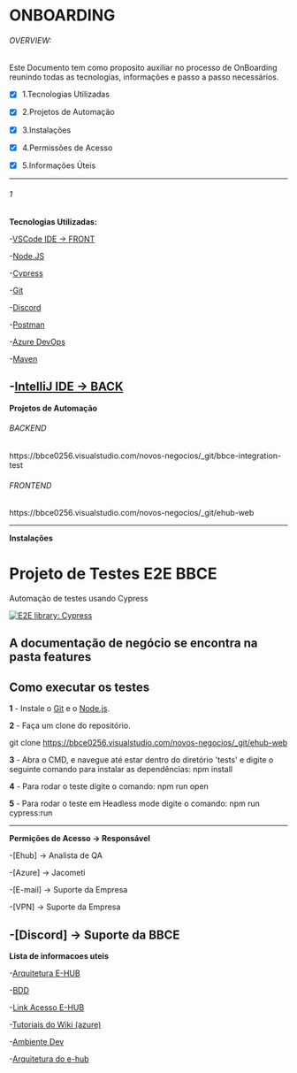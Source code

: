 <h1>ONBOARDING</h1>

<h6>OVERVIEW:</h6>


Este Documento tem como proposito auxiliar no processo de OnBoarding reunindo todas as tecnologias, informações e passo a passo necessários.


- [x] 1.Tecnologias Utilizadas
- [x] 2.Projetos de Automação
- [x] 3.Instalações
- [x] 4.Permissões de Acesso
- [x] 5.Informações Úteis




--------------------------------------------------------------------
<h6>1</h6> <b>Tecnologias Utilizadas:</b>


-[VSCode IDE -> FRONT](https://code.visualstudio.com/Download)			

-[Node.JS](https://nodejs.org/pt-br/download/)

-[Cypress](https://www.cypress.io/)

-[Git](git-scm.com)

-[Discord](https://discord.com/)			

-[Postman](https://www.postman.com/downloads/)		

-[Azure DevOps](https://bbce0256.visualstudio.com/)	

-[Maven](https://maven.apache.org/download.cgi)

-[IntelliJ IDE -> BACK](https://www.jetbrains.com/idea/download/other.html)
---------------------------------------------------------------------
<b>Projetos de Automação</b>		

<h6>BACKEND</h6>  https://bbce0256.visualstudio.com/novos-negocios/_git/bbce-integration-test

<h6>FRONTEND</h6> https://bbce0256.visualstudio.com/novos-negocios/_git/ehub-web

---------------------------------------------------------------------

<b>Instalações</b>

# Projeto de Testes E2E BBCE 

Automação de testes usando Cypress

[![E2E library: Cypress](https://img.shields.io/badge/E2E%20Framework-Cypress-blue)](https://www.cypress.io/)

## A documentação de negócio se encontra na pasta features

## Como executar os testes

**1** - Instale o [Git](https://git-scm.com/download/) e o [Node.js](https://nodejs.org/en/download/).

**2** - Faça um clone do repositório.

git clone https://bbce0256.visualstudio.com/novos-negocios/_git/ehub-web

**3** - Abra o CMD, e navegue até estar dentro do diretório 'tests' e digite o seguinte comando para instalar as dependências:
npm install

  
**4** - Para rodar o teste digite o comando:
npm run open

**5** - Para rodar o teste em Headless mode digite o comando:
npm run cypress:run

------------------------------------------------------------------------------------------------------------------------------------------------------------


<b>Permições de Acesso -> Responsável</B>	

-[Ehub]		-> Analista de QA	

-[Azure]	-> Jacometi		

-[E-mail]	-> Suporte da Empresa	

-[VPN]		-> Suporte da Empresa	

-[Discord]      -> Suporte da BBCE
------------------------------------------------------------------				
<b>Lista de informacoes uteis</b>			

-[Arquitetura E-HUB](https://web.microsoftstream.com/video/f714b317-408e-4563-afdf-a93dc8d0f4f5?list=trending)		

-[BDD](https://bbce0256.visualstudio.com/novos-negocios/_wiki/wikis/E-HUB.wiki/17/BDD-e-hub)

-[Link Acesso E-HUB](https://ehub.qa.bbce.tech/)

-[Tutoriais do Wiki (azure)](https://bbce0256.visualstudio.com/novos-negocios/_wiki/wikis/E-HUB.wiki/424/Documentos-QA)

-[Ambiente Dev](https://ehub.dev.bbce.tech/)

-[Arquitetura do e-hub](https://web.microsoftstream.com/video/f714b317-408e-4563-afdf-a93dc8d0f4f5?list=trending)
